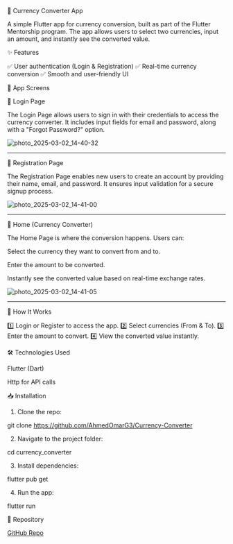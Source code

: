💱 Currency Converter App

A simple Flutter app for currency conversion, built as part of the Flutter Mentorship program. The app allows users to select two currencies, input an amount, and instantly see the converted value.

✨ Features

✅ User authentication (Login & Registration)
✅ Real-time currency conversion
✅ Smooth and user-friendly UI

📱 App Screens

🔐 Login Page

The Login Page allows users to sign in with their credentials to access the currency converter. It includes input fields for email and password, along with a "Forgot Password?" option.


![photo_2025-03-02_14-40-32](https://github.com/user-attachments/assets/59631b35-5593-488f-ab24-210c712c2659)



---

📝 Registration Page

The Registration Page enables new users to create an account by providing their name, email, and password. It ensures input validation for a secure signup process.

![photo_2025-03-02_14-41-00](https://github.com/user-attachments/assets/388d6a0a-d038-4de3-bbc9-9c3e6c2863e6)




---

💱 Home (Currency Converter)

The Home Page is where the conversion happens. Users can:

Select the currency they want to convert from and to.

Enter the amount to be converted.

Instantly see the converted value based on real-time exchange rates.

![photo_2025-03-02_14-41-05](https://github.com/user-attachments/assets/93b397b7-197a-45ad-8b02-940bcc2f7835)





---

🚀 How It Works

1️⃣ Login or Register to access the app.
2️⃣ Select currencies (From & To).
3️⃣ Enter the amount to convert.
4️⃣ View the converted value instantly.

🛠️ Technologies Used

Flutter (Dart)

Http for API calls

📥 Installation

1. Clone the repo:

git clone https://github.com/AhmedOmarG3/Currency-Converter


2. Navigate to the project folder:

cd currency_converter


3. Install dependencies:

flutter pub get


4. Run the app:

flutter run



🔗 Repository

[GitHub Repo](https://github.com/AhmedOmarG3/Currency-Converter)
